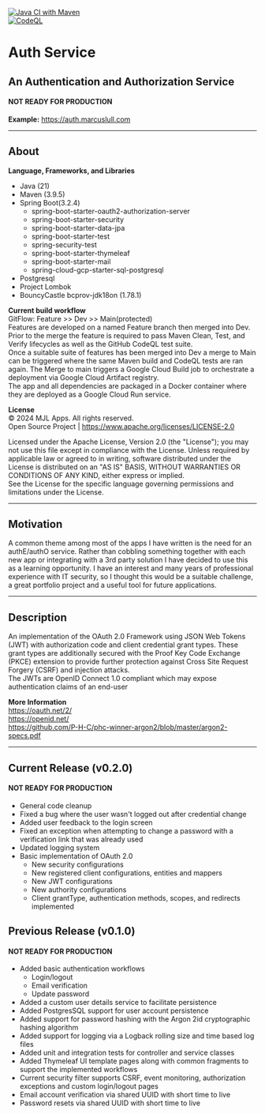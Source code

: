 [![Java CI with Maven](https://github.com/marcuslull/Auth/actions/workflows/maven.yml/badge.svg?branch=dev)](https://github.com/marcuslull/Auth/actions/workflows/maven.yml)  
[![CodeQL](https://github.com/marcuslull/Auth/actions/workflows/codeql.yml/badge.svg?branch=dev)](https://github.com/marcuslull/Auth/actions/workflows/codeql.yml)

# Auth Service

## An Authentication and Authorization Service
#### NOT READY FOR PRODUCTION
**Example:**
https://auth.marcuslull.com
___

## About
**Language, Frameworks, and Libraries**
* Java (21)
* Maven (3.9.5)
* Spring Boot(3.2.4)
    * spring-boot-starter-oauth2-authorization-server
    * spring-boot-starter-security
    * spring-boot-starter-data-jpa
    * spring-boot-starter-test
    * spring-security-test
    * spring-boot-starter-thymeleaf
    * spring-boot-starter-mail
    * spring-cloud-gcp-starter-sql-postgresql
* Postgresql
* Project Lombok
* BouncyCastle bcprov-jdk18on (1.78.1)

**Current build workflow**  
GitFlow: Feature >> Dev >> Main(protected)  
Features are developed on a named Feature branch then merged into Dev. Prior to the merge the feature is required to 
pass Maven Clean, Test, and Verify lifecycles as well as the GitHub CodeQL test suite.  
Once a suitable suite of features has been merged into Dev a merge to Main can be triggered where the same Maven build 
and CodeQL tests are ran again. The Merge to main triggers a Google Cloud Build job to orchestrate a deployment via 
Google Cloud Artifact registry.  
The app and all dependencies are packaged in a Docker container where they are deployed as a Google Cloud Run service.  

**License**  
&copy; 2024 MJL Apps. All rights reserved.  
Open Source Project | <a href="https://www.apache.org/licenses/LICENSE-2.0">https://www.apache.org/licenses/LICENSE-2.0</a>

Licensed under the Apache License, Version 2.0 (the "License"); you may not use this file except in compliance with the
License. Unless required by applicable law or agreed to in writing, software distributed under the License is
distributed on an "AS IS" BASIS, WITHOUT WARRANTIES OR CONDITIONS OF ANY KIND, either express or implied.  
See the License for the specific language governing permissions and limitations under the License.
___

## Motivation
A common theme among most of the apps I have written is the need for an authE/authO service. Rather than cobbling 
something together with each new app or integrating with a 3rd party solution I have decided to use this as a learning 
opportunity. I have an interest and many years of professional experience with IT security, so I thought this would be a 
suitable challenge, a great portfolio project and a useful tool for future applications.
___

## Description
An implementation of the OAuth 2.0 Framework using JSON Web Tokens (JWT) with authorization code and client credential grant 
types. These grant types are additionally secured with the Proof Key Code Exchange (PKCE) extension to provide further
protection against Cross Site Request Forgery (CSRF) and injection attacks.  
The JWTs are OpenID Connect 1.0 compliant which may expose authentication claims of an end-user

**More Information**  
<a href="https://oauth.net/2/">https://oauth.net/2/</a>  
<a href="https://openid.net/">https://openid.net/</a>  
<a href="https://github.com/P-H-C/phc-winner-argon2/blob/master/argon2-specs.pdf">https://github.com/P-H-C/phc-winner-argon2/blob/master/argon2-specs.pdf</a>
___

## Current Release (v0.2.0)
#### NOT READY FOR PRODUCTION
* General code cleanup
* Fixed a bug where the user wasn't logged out after credential change
* Added user feedback to the login screen
* Fixed an exception when attempting to change a password with a verification link that was already used
* Updated logging system
* Basic implementation of OAuth 2.0
  * New security configurations
  * New registered client configurations, entities and mappers
  * New JWT configurations
  * New authority configurations
  * Client grantType, authentication methods, scopes, and redirects implemented


## Previous Release (v0.1.0)
#### NOT READY FOR PRODUCTION
* Added basic authentication workflows
  * Login/logout
  * Email verification
  * Update password
* Added a custom user details service to facilitate persistence
* Added PostgresSQL support for user account persistence
* Added support for password hashing with the Argon 2id cryptographic hashing algorithm
* Added support for logging via a Logback rolling size and time based log files
* Added unit and integration tests for controller and service classes
* Added Thymeleaf UI template pages along with common fragments to support the implemented workflows
* Current security filter supports CSRF, event monitoring, authorization exceptions and custom login/logout pages
* Email account verification via shared UUID with short time to live
* Password resets via shared UUID with short time to live

